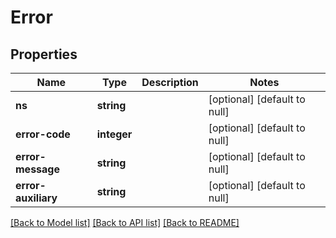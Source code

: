 # Error

## Properties
Name | Type | Description | Notes
------------ | ------------- | ------------- | -------------
**ns** | **string** |  | [optional] [default to null]
**error-code** | **integer** |  | [optional] [default to null]
**error-message** | **string** |  | [optional] [default to null]
**error-auxiliary** | **string** |  | [optional] [default to null]

[[Back to Model list]](../README.md#documentation-for-models) [[Back to API list]](../README.md#documentation-for-api-endpoints) [[Back to README]](../README.md)


